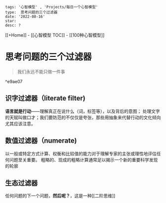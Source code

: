 ```
tags: '心智模型' , 'Projects/每日一个心智模型'
type:  思考问题的三个过滤器
date: '2022-08-16'
star:
desc: ?
```
[[+Home]] - [[心智模型 TOC]] - [[100种心智模型]]


# 思考问题的三个过滤器

>我们永远不能只做一件事

^e9ae07

## 识字过滤器（literate filter)
**语言就是行动**——理解真正在说什么（词，标签等），以及背后的意图；
处理文字的天赋叫做口才；我们要防范的不仅仅是夸张，那些用抽象来代替行动的文化倾向尤其应该注意。


## 数值过滤器（numerate)
以一般或特定方式计算、权衡和比较值的能力对于理解专家的主张或理性地评估任何问题至关重要。
粗略的、现成的粗略计算通常足以揭示一个新的重要科学发现的轮廓


## 生态过滤器
任何问题的下一个问题，**然后呢？**，这是一种[[二阶思维]]


